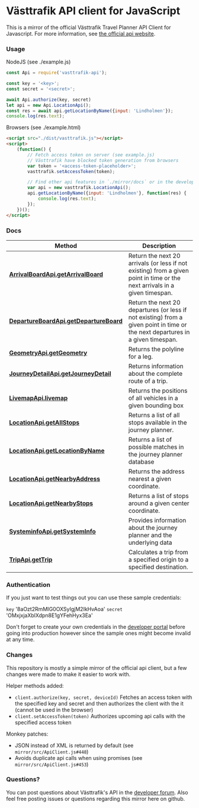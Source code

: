 # Västtrafik API client for JavaScript

This is a mirror of the official Västtrafik Travel Planner API Client for Javascript. For more information, see [the official api website](https://developer.vasttrafik.se/portal/#/api/Reseplaneraren/v2/landerss).

### Usage

NodeJS (see ./example.js)
```js
const Api = require('vasttrafik-api');

const key = '<key>';
const secret = '<secret>';

await Api.authorize(key, secret)
let api = new Api.LocationApi();
const res = await api.getLocationByName({input: 'Lindholmen'});
console.log(res.text);
```

Browsers (see ./example.html)
```html
<script src="./dist/vasttrafik.js"></script>
<script>
    (function() {
        // Fetch access token on server (see example.js)
        // Västtrafik have blocked token generation from browsers
        var token = '<access-token-placeholder>';
        vasttrafik.setAccessToken(token);

        // Find other api features in `./mirror/docs` or in the developer portal
        var api = new vasttrafik.LocationApi();
        api.getLocationByName({input: 'Lindholmen'}, function(res) {
            console.log(res.text);
        });
    })();
</script>
```

### Docs
Method | Description
------------- | -------------
[**ArrivalBoardApi.getArrivalBoard**](mirror/docs/ArrivalBoardApi.md#getArrivalBoard) | Return the next 20 arrivals (or less if not existing) from a given point in time or the next arrivals in a given timespan.
[**DepartureBoardApi.getDepartureBoard**](mirror/docs/DepartureBoardApi.md#getDepartureBoard) | Return the next 20 departures (or less if not existing) from a given point in time or the next departures in a given timespan.
[**GeometryApi.getGeometry**](mirror/docs/GeometryApi.md#getGeometry) | Returns the polyline for a leg.
[**JourneyDetailApi.getJourneyDetail**](mirror/docs/JourneyDetailApi.md#getJourneyDetail) | Returns information about the complete route of a trip.
[**LivemapApi.livemap**](mirror/docs/LivemapApi.md#livemap) | Returns the positions of all vehicles in a given bounding box
[**LocationApi.getAllStops**](mirror/docs/LocationApi.md#getAllStops) | Returns a list of all stops available in the journey planner.
[**LocationApi.getLocationByName**](mirror/docs/LocationApi.md#getLocationByName) | Returns a list of possible matches in the journey planner database
[**LocationApi.getNearbyAddress**](mirror/docs/LocationApi.md#getNearbyAddress) | Returns the address nearest a given coordinate.
[**LocationApi.getNearbyStops**](mirror/docs/LocationApi.md#getNearbyStops) | Returns a list of stops around a given center coordinate.
[**SysteminfoApi.getSystemInfo**](mirror/docs/SysteminfoApi.md#getSystemInfo) | Provides information about the journey planner and the underlying data
[**TripApi.getTrip**](mirror/docs/TripApi.md#getTrip) | Calculates a trip from a specified origin to a specified destination.

### Authentication
If you just want to test things out you can use these sample credentials:

`key` '8aOzt2RmMIG0OXSyIgjM2IkHvAoa'
`secret` 'OMxjxjaXblXdpn8E1gYFehHyx3Ea'
 
 Don't forget to create your own credentials in the [developer portal](https://developer.vasttrafik.se/portal/#/) before going into production however since the sample ones might become invalid at any time.

### Changes
This repository is mostly a simple mirror of the official api client, but a few changes were made to make it easier to work with.

Helper methods added:
- `client.authorize(key, secret, deviceId)` Fetches an access token with the specified key and secret and then authorizes the client with the it (cannot be used in the browser)
- `client.setAccessToken(token)` Authorizes upcoming api calls with the specified access token

Monkey patches:
- JSON instead of XML is returned by default (see `mirror/src/ApiClient.js#448`)
- Avoids duplicate api calls when using promises (see `mirror/src/ApiClient.js#453`)

### Questions?
You can post questions about Västtrafik's API in the [developer forum](https://developer.vasttrafik.se/portal/#/community/forum/9). Also feel free posting issues or questions regarding this mirror here on github.
